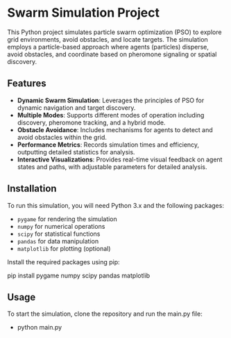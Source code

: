 # Swarm Simulation Project

This Python project simulates particle swarm optimization (PSO) to explore grid environments, avoid obstacles, and locate targets. The simulation employs a particle-based approach where agents (particles) disperse, avoid obstacles, and coordinate based on pheromone signaling or spatial discovery.

## Features

- **Dynamic Swarm Simulation**: Leverages the principles of PSO for dynamic navigation and target discovery.
- **Multiple Modes**: Supports different modes of operation including discovery, pheromone tracking, and a hybrid mode.
- **Obstacle Avoidance**: Includes mechanisms for agents to detect and avoid obstacles within the grid.
- **Performance Metrics**: Records simulation times and efficiency, outputting detailed statistics for analysis.
- **Interactive Visualizations**: Provides real-time visual feedback on agent states and paths, with adjustable parameters for detailed analysis.

## Installation

To run this simulation, you will need Python 3.x and the following packages:
- `pygame` for rendering the simulation
- `numpy` for numerical operations
- `scipy` for statistical functions
- `pandas` for data manipulation
- `matplotlib` for plotting (optional)

Install the required packages using pip:

pip install pygame numpy scipy pandas matplotlib

## Usage
To start the simulation, clone the repository and run the main.py file:
- python main.py